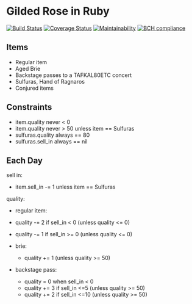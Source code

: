 Gilded Rose in Ruby
===================

[![Build Status](https://travis-ci.com/AJ8GH/gilded-rose-ruby.svg?branch=main)](https://travis-ci.com/AJ8GH/gilded-rose-ruby)
[![Coverage Status](https://coveralls.io/repos/github/AJ8GH/gilded-rose-ruby/badge.svg?branch=main)](https://coveralls.io/github/AJ8GH/gilded-rose-ruby?branch=main)
[![Maintainability](https://api.codeclimate.com/v1/badges/862379c3a9bde553f298/maintainability)](https://codeclimate.com/github/AJ8GH/gilded-rose-ruby/maintainability)
[![BCH compliance](https://bettercodehub.com/edge/badge/AJ8GH/gilded-rose-ruby?branch=main)](https://bettercodehub.com/)

Items
-----

- Regular item
- Aged Brie
- Backstage passes to a TAFKAL80ETC concert
- Sulfuras, Hand of Ragnaros
- Conjured items

Constraints
-----------

- item.quality never < 0
- item.quality never > 50 unless item == Sulfuras
- sulfuras.quality always == 80
- sulfuras.sell_in always == nil

Each Day
--------

sell in:
- item.sell_in -= 1 unless item == Sulfuras

quality:
- regular item:
- quality -= 2 if sell_in < 0 (unless quality <= 0)
- quality -= 1 if sell_in >= 0 (unless quality <= 0)

- brie:
  - quality += 1 (unless quality >= 50)

- backstage pass:
  - quality = 0 when sell_in < 0
  - quality += 3 if sell_in <=5 (unless quality >= 50)
  - quality += 2 if sell_in <=10 (unless quality >= 50)
